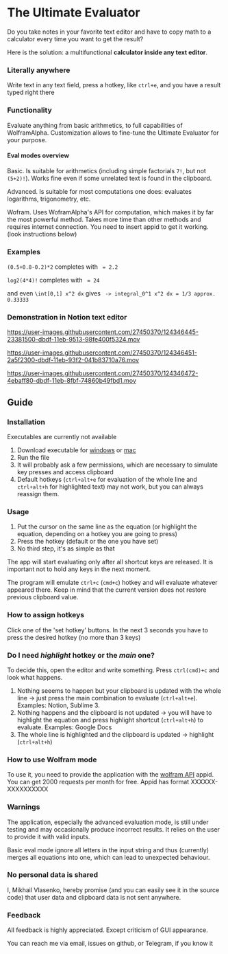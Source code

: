 # The Ultimate Evaluator
Do you take notes in your favorite text editor and have to copy math to a calculator every time you want to get the result?

Here is the solution: a multifunctional **calculator inside any text editor**.

### Literally anywhere

Write text in any text field, press a hotkey, like `ctrl+e`, and you have a result typed right there

### Functionality

Evaluate anything from basic arithmetics, to full capabilities of WolframAlpha. 
Customization allows to fine-tune the Ultimate Evaluator for your purpose.

#### Eval modes overview
Basic. Is suitable for arithmetics (including simple factorials `7!`, but not `(5+2)!`). 
Works fine even if some unrelated text is found in the clipboard.

Advanced. Is suitable for most computations one does: evaluates logarithms, trigonometry, etc.

Wofram. Uses WoframAlpha's API for computation, which makes it by far the most powerful method. 
Takes more time than other methods and requires internet connection. 
You need to insert appid to get it working. (look instructions below)

### Examples

`(0.5+0.8-0.2)*2` completes with ` = 2.2`

`log2(4*4)!` completes with ` = 24`

and even `\int[0,1] x^2 dx` gives ` -> integral_0^1 x^2 dx = 1/3 approx. 0.33333`

### Demonstration in Notion text editor

https://user-images.githubusercontent.com/27450370/124346445-23381500-dbdf-11eb-9513-98fe400f5324.mov

https://user-images.githubusercontent.com/27450370/124346451-2a5f2300-dbdf-11eb-93f2-041b83710a76.mov

https://user-images.githubusercontent.com/27450370/124346472-4ebaff80-dbdf-11eb-8fbf-74860b49fbd1.mov

## Guide
### Installation
Executables are currently not available
1. Download executable for [windows]() or [mac]()
2. Run the file
3. It will probably ask a few permissions, which are necessary to simulate key presses and access clipboard
4. Default hotkeys (`ctrl+alt+e` for evaluation of the whole line and `ctrl+alt+h` for highlighted text) may not work, but you can always reassign them.

### Usage
1. Put the cursor on the same line as the equation (or highlight the equation, depending on a hotkey you are going to press)
2. Press the hotkey (default or the one you have set)
3. No third step, it's as simple as that

The app will start evaluating only after all shortcut keys are released. It is important not to hold any keys in the next moment.

The program will emulate `ctrl+c` (`cmd+c`) hotkey and will evaluate whatever appeared there.
Keep in mind that the current version does not restore previous clipboard value.

### How to assign hotkeys
Click one of the 'set hotkey' buttons. In the next 3 seconds you have to press the desired hotkey (no more than 3 keys)

### Do I need *highlight* hotkey or the *main* one?
To decide this, open the editor and write something. Press `ctrl(cmd)+c` and look what happens. 
1. Nothing seeems to happen but your clipboard is updated with the whole line -> just press the main combination to evaluate (`ctrl+alt+e`). Examples: Notion, Sublime 3.
2. Nothing happens and the clipboard is not updated -> you will have to highlight the equation and press highlight shortcut (`ctrl+alt+h`) to evaluate. Examples: Google Docs
3. The whole line is highlighted and the clipboard is updated -> highlight (`ctrl+alt+h`)

### How to use Wolfram mode
To use it, you need to provide the application with the [wolfram API](https://products.wolframalpha.com/api/) appid. 
You can get 2000 requests per month for free. 
Appid has format XXXXXX-XXXXXXXXXX 

### Warnings
The application, especially the advanced evaluation mode, is still under testing and may occasionally produce incorrect results.
It relies on the user to provide it with valid inputs.

Basic eval mode ignore all letters in the input string and thus (currently) merges all equations into one, 
which can lead to unexpected behaviour.

### No personal data is shared
I, Mikhail Vlasenko, hereby promise (and you can easily see it in the source code) that 
user data and clipboard data is not sent anywhere.

### Feedback
All feedback is highly appreciated. Except criticism of GUI appearance.

You can reach me via email, issues on github, or Telegram, if you know it
